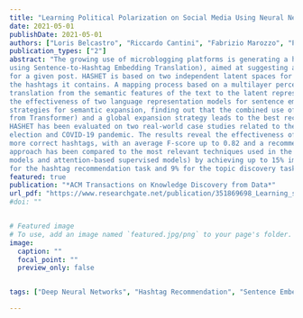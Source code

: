 ```yaml
---
title: "Learning Political Polarization on Social Media Using Neural Networks"
date: 2021-05-01
publishDate: 2021-05-01
authors: ["Loris Belcastro", "Riccardo Cantini", "Fabrizio Marozzo", "Paolo Trunfio", "Domenico Talia"]
publication_types: ["2"]
abstract: "The growing use of microblogging platforms is generating a huge amount of posts that need effective methods to be classified and searched. In Twitter and other social media platforms, hashtags are exploited by users to facilitate the search, categorization and spread of posts. Choosing the appropriate hashtags for a post is not always easy for users, and therefore posts are often published without hashtags or with hashtags not well defined. To deal with this issue, we propose a new model, called HASHET (HAshtag recommendation
using Sentence-to-Hashtag Embedding Translation), aimed at suggesting a relevant set of hashtags
for a given post. HASHET is based on two independent latent spaces for embedding the text of a post and
the hashtags it contains. A mapping process based on a multilayer perceptron is then used for learning a
translation from the semantic features of the text to the latent representation of its hashtags. We evaluated
the effectiveness of two language representation models for sentence embedding and tested different search
strategies for semantic expansion, finding out that the combined use of BERT (Bidirectional Encoder Representation
from Transformer) and a global expansion strategy leads to the best recommendation results.
HASHET has been evaluated on two real-world case studies related to the 2016 United States presidential
election and COVID-19 pandemic. The results reveal the effectiveness of HASHET in predicting one or
more correct hashtags, with an average F-score up to 0.82 and a recommendation hit-rate up to 0.92. Our
approach has been compared to the most relevant techniques used in the literature (generative models, unsupervised
models and attention-based supervised models) by achieving up to 15% improvement in F-score
for the hashtag recommendation task and 9% for the topic discovery task."
featured: true
publication: "*ACM Transactions on Knowledge Discovery from Data*"
url_pdf: "https://www.researchgate.net/publication/351869698_Learning_sentence-to-hashtags_semantic_mapping_for_hashtag_recommendation_on_microblogs#fullTextFileContent"
#doi: ""


# Featured image
# To use, add an image named `featured.jpg/png` to your page's folder. 
image:
  caption: ""
  focal_point: ""
  preview_only: false


tags: ["Deep Neural Networks", "Hashtag Recommendation", "Sentence Embedding", "Word Embedding", "Social Media"]

---
```

